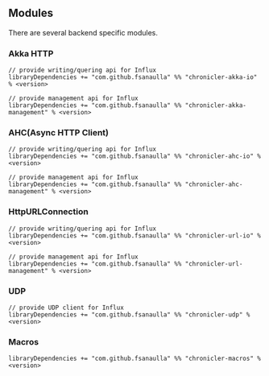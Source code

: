 ## Modules
There are several backend specific modules.

### Akka HTTP
```
// provide writing/quering api for Influx
libraryDependencies += "com.github.fsanaulla" %% "chronicler-akka-io" % <version>

// provide management api for Influx
libraryDependencies += "com.github.fsanaulla" %% "chronicler-akka-management" % <version>
```
### AHC(Async HTTP Client)
```
// provide writing/quering api for Influx
libraryDependencies += "com.github.fsanaulla" %% "chronicler-ahc-io" % <version>

// provide management api for Influx
libraryDependencies += "com.github.fsanaulla" %% "chronicler-ahc-management" % <version>
```
### HttpURLConnection
```
// provide writing/quering api for Influx
libraryDependencies += "com.github.fsanaulla" %% "chronicler-url-io" % <version>

// provide management api for Influx
libraryDependencies += "com.github.fsanaulla" %% "chronicler-url-management" % <version>
```
### UDP
```
// provide UDP client for Influx
libraryDependencies += "com.github.fsanaulla" %% "chronicler-udp" % <version>
```
### Macros
```
libraryDependencies += "com.github.fsanaulla" %% "chronicler-macros" % <version>
```